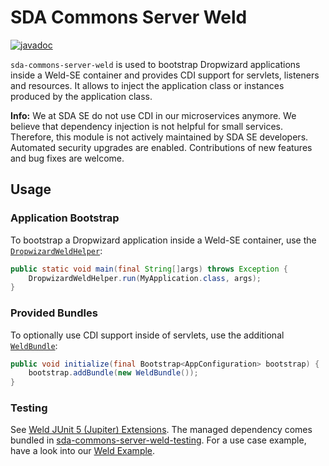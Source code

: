 # SDA Commons Server Weld

[![javadoc](https://javadoc.io/badge2/org.sdase.commons/sda-commons-server-weld/javadoc.svg)](https://javadoc.io/doc/org.sdase.commons/sda-commons-server-weld)

`sda-commons-server-weld` is used to bootstrap Dropwizard applications inside a Weld-SE container and provides CDI 
support for servlets, listeners and resources.
It allows to inject the application class or instances produced by the application class.

**Info:**
We at SDA SE do not use CDI in our microservices anymore.
We believe that dependency injection is not helpful for small services.
Therefore, this module is not actively maintained by SDA SE developers.
Automated security upgrades are enabled.
Contributions of new features and bug fixes are welcome.


## Usage

### Application Bootstrap

To bootstrap a Dropwizard application inside a Weld-SE container, use the [`DropwizardWeldHelper`](https://github.com/SDA-SE/sda-dropwizard-commons/tree/master/sda-commons-server-weld/src/main/java/org/sdase/commons/server/weld/DropwizardWeldHelper.java):

```java
public static void main(final String[]args) throws Exception {
    DropwizardWeldHelper.run(MyApplication.class, args);
}
```

### Provided Bundles

To optionally use CDI support inside of servlets, use the additional [`WeldBundle`](https://github.com/SDA-SE/sda-dropwizard-commons/tree/master/sda-commons-server-weld/src/main/java/org/sdase/commons/server/weld/WeldBundle.java):

```java
public void initialize(final Bootstrap<AppConfiguration> bootstrap) {
    bootstrap.addBundle(new WeldBundle());
}
```

### Testing

See [Weld JUnit 5 (Jupiter) Extensions](https://github.com/weld/weld-testing/blob/master/junit5/README.md).
The managed dependency comes bundled
in [sda-commons-server-weld-testing](../sda-commons-server-weld-testing).
For a use case example, have a look into
our [Weld Example](../sda-commons-server-weld-example/src/test/java/org/sdase/commons/server/weld/).
